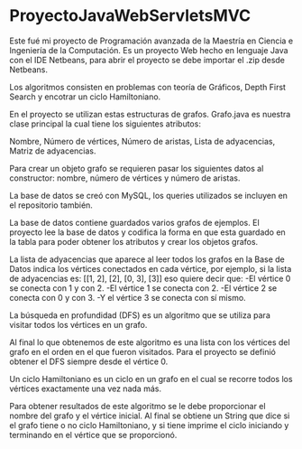 # ProyectoJavaWebServletsMVC
Este fué mi proyecto de Programación avanzada de la Maestría en Ciencia e Ingeniería de la Computación.
Es un proyecto Web hecho en lenguaje Java con el IDE Netbeans, para abrir el proyecto se debe importar el .zip desde Netbeans.

Los algoritmos consisten en problemas con teoría de Gráficos, Depth First Search y encotrar un ciclo Hamiltoniano.

En el proyecto se utilizan estas estructuras de grafos. Grafo.java es nuestra clase principal la cual tiene los siguientes atributos:

Nombre, Número de vértices, Número de aristas, Lista de adyacencias, Matriz de adyacencias.

Para crear un objeto grafo se requieren pasar los siguientes datos al constructor: nombre,
número de vértices y número de aristas.

La base de datos se creó con MySQL, los queries utilizados se incluyen en el repositorio también.

La base de datos contiene guardados varios grafos de ejemplos. El proyecto lee la base de datos y codifica la forma en que esta guardado en la tabla para poder obtener los atributos y
crear los objetos grafos.

La lista de adyacencias que aparece al leer todos los grafos en la Base de Datos indica los vértices conectados en cada vértice, por ejemplo, si la lista de adyacencias es:
[[1, 2], [2], [0, 3], [3]] eso quiere decir que:
-El vértice 0 se conecta con 1 y con 2.
-El vértice 1 se conecta con 2.
-El vértice 2 se conecta con 0 y con 3.
-Y el vértice 3 se conecta con sí mismo.


La búsqueda en profundidad (DFS) es un algoritmo que se utiliza para visitar todos los vértices en un grafo.

Al final lo que obtenemos de este algoritmo es una lista con los vértices del grafo en el orden en el que fueron visitados. Para el proyecto se definió obtener el DFS siempre desde el vértice 0.

Un ciclo Hamiltoniano es un ciclo en un grafo en el cual se recorre todos los vértices
exactamente una vez nada más.

Para obtener resultados de este algoritmo se le debe proporcionar el nombre del grafo y el vértice inicial.
Al final se obtiene un String que dice si el grafo tiene o no ciclo Hamiltoniano, y si tiene imprime el ciclo iniciando y terminando en el vértice que se proporcionó.
